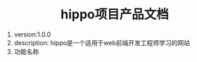<h1><center>hippo项目产品文档</center></h1>

1. version:1.0.0
2. description: hippo是一个适用于web前端开发工程师学习的网站
3. 功能名称